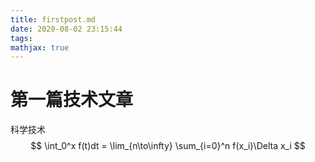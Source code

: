 ```yaml
---
title: firstpost.md
date: 2020-08-02 23:15:44
tags:
mathjax: true
---
```


# 第一篇技术文章

科学技术
$$ 
\int_0^x f(t)dt = \lim_{n\to\infty} \sum_{i=0}^n f(x_i)\Delta x_i
$$